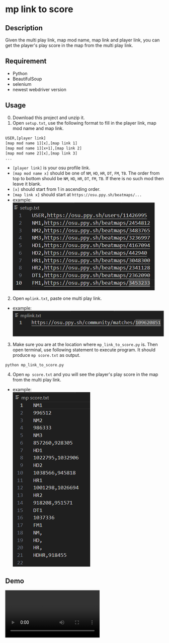 # mp link to score

## Description
Given the multi play link, map mod name, map link and player link, you can get the player's play score in the map from the multi play link.

## Requirement
* Python
* BeautifulSoup
* selenium
* newest webdriver version

## Usage
0. Download this project and unzip it.  
1. Open `setup.txt`, use the following format to fill in the player link, map mod name and map link.  
```
USER,[player link]
[map mod name 1][x],[map link 1]  
[map mod name 1][x+1],[map link 2]  
[map mod name 2][x],[map link 3]  
...   
```
* `[player link]` is your osu profile link.  
* `[map mod name x]` should be one of `NM`, `HD`, `HR`, `DT`, `FM`, `TB`. The order from top to bottom should be `NM`, `HD`, `HR`, `DT`, `FM`, `TB`. If there is no such mod then leave it blank.
* `[x]` should start from 1 in ascending order.
* `[map link x]` should start at `https://osu.ppy.sh/beatmaps/...`  
* example:  
![setup](https://github.com/rex0988476/Python/blob/main/Taiko%20Tournament%20Tools/mp%20link%20to%20score/README/setup.png)  
2. Open `mplink.txt`, paste one multi play link.
* example:  
![mplink](https://github.com/rex0988476/Python/blob/main/Taiko%20Tournament%20Tools/mp%20link%20to%20score/README/mplink.png)  
3. Make sure you are at the location where `mp_link_to_score.py` is. Then open terminal, use following statement to execute program. It should produce `mp score.txt` as output.
```
python mp_link_to_score.py  
```
4. Open `mp score.txt` and you will see the player's play score in the map from the multi play link.
* example:  
![mp score](https://github.com/rex0988476/Python/blob/main/Taiko%20Tournament%20Tools/mp%20link%20to%20score/README/mp%20score.png)
## Demo
![demo](https://github-production-user-asset-6210df.s3.amazonaws.com/90818497/255889196-9bf0e44c-16a7-4d7d-9648-7c8d27dc9b5f.mp4)
